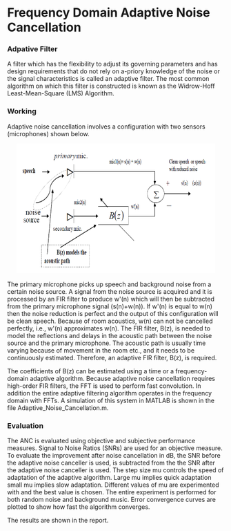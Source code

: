 # Frequency Domain Adaptive Noise Cancellation
### Adpative Filter
A filter which has the flexibility to adjust its governing parameters and has design requirements that do not rely on a-priory knowledge of the noise or the signal characteristics is called an adaptive filter. 
The most common algorithm on which this filter is constructed is known as the Widrow-Hoff Least-Mean-Square (LMS) Algorithm.

### Working
Adaptive noise cancellation involves a configuration with two sensors (microphones) shown below.
<p align="center">
  <img width="460" height="300" src=Image.PNG>
</p>
The primary microphone picks up speech and background noise from a certain noise source. 
A signal from the noise source is acquired and it is processed by an FIR filter to produce w'(n) which will then be subtracted from the primary microphone signal (s(n)+w(n)). 
If w'(n) is equal to w(n) then the noise reduction is perfect and the output of this configuration will be clean speech. 
Because of room acoustics, w(n) can not be cancelled perfectly, i.e., w'(n) approximates w(n). 
The FIR filter, B(z), is needed to model the reflections and delays in the acoustic path between the noise source and the primary microphone. The acoustic path is usually time varying because of movement in the room etc., and it needs to be continuously estimated. Therefore, an adaptive FIR filter, B(z), is required. 

The coefficients of B(z) can be estimated using a time or a frequency-domain adaptive algorithm.
Because adaptive noise cancellation requires high-order FIR filters, the FFT is used to perform fast convolution. 
In addition the entire adaptive filtering algorithm operates in the frequency domain with FFTs.
A simulation of this system in MATLAB is shown in the file Adaptive_Noise_Cancellation.m.

### Evaluation
The ANC is evaluated using objective and subjective performance measures. Signal to Noise Ratios (SNRs) are used for an objective measure.
To evaluate the improvement after noise cancellation in dB, the SNR before the adaptive noise canceller is used, is subtracted from the the SNR after the adaptive noise canceller is used.
The step size mu controls the speed of adaptation of the adaptive algorithm. 
Large mu implies quick adaptation small mu implies slow adaptation. Different values of mu are experimented with and the best value is chosen. The entire experiment is performed for both random noise and background music. Error convergence curves are plotted to show how fast the algorithm converges.

The results are shown in the report.


